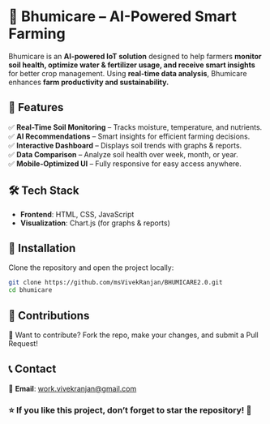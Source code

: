 # 🌱 **Bhumicare – AI-Powered Smart Farming**  

Bhumicare is an **AI-powered IoT solution** designed to help farmers **monitor soil health, optimize water & fertilizer usage, and receive smart insights** for better crop management. Using **real-time data analysis**, Bhumicare enhances **farm productivity and sustainability.**  

## **🚀 Features**  
✅ **Real-Time Soil Monitoring** – Tracks moisture, temperature, and nutrients.  
✅ **AI Recommendations** – Smart insights for efficient farming decisions.  
✅ **Interactive Dashboard** – Displays soil trends with graphs & reports.  
✅ **Data Comparison** – Analyze soil health over week, month, or year.  
✅ **Mobile-Optimized UI** – Fully responsive for easy access anywhere.  

## **🛠️ Tech Stack**  
- **Frontend**: HTML, CSS, JavaScript  
- **Visualization**: Chart.js (for graphs & reports)  

## **🔧 Installation**  
Clone the repository and open the project locally:  

```bash
git clone https://github.com/msVivekRanjan/BHUMICARE2.0.git
cd bhumicare
```

## **📌 Contributions**  
🙌 Want to contribute? Fork the repo, make your changes, and submit a Pull Request!  

## **📞 Contact**  
📧 **Email**: work.vivekranjan@gmail.com 

### **⭐ If you like this project, don’t forget to star the repository!** 🚀
